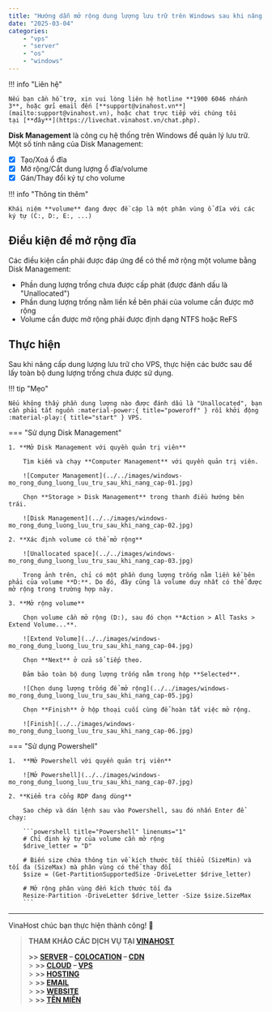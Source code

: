 ```yaml
---
title: "Hướng dẫn mở rộng dung lượng lưu trữ trên Windows sau khi nâng cấp"
date: "2025-03-04"
categories:
    - "vps"
    - "server"
    - "os"
    - "windows"
---
```


!!! info "Liên hệ"

    Nếu bạn cần hỗ trợ, xin vui lòng liên hệ hotline **1900 6046 nhánh 3**, hoặc gửi email đến [**support@vinahost.vn**](mailto:support@vinahost.vn), hoặc chat trực tiếp với chúng tôi tại [**đây**](https://livechat.vinahost.vn/chat.php).

**Disk Management** là công cụ hệ thống trên Windows để quản lý lưu trữ. Một số tính năng của Disk Management:

-   [x] Tạo/Xoá ổ đĩa
-   [x] Mở rộng/Cắt dung lượng ổ đĩa/volume
-   [x] Gán/Thay đổi ký tự cho volume

!!! info "Thông tin thêm"

    Khái niệm **volume** đang được đề cập là một phân vùng ổ đĩa với các ký tự (C:, D:, E:, ...)

## Điều kiện để mở rộng đĩa

Các điều kiện cần phải được đáp ứng để có thể mở rộng một volume bằng Disk Management:

-   Phần dung lượng trống chưa được cấp phát (được đánh dấu là "Unallocated")
-   Phần dung lượng trống nằm liền kề bên phải của volume cần được mở rộng
-   Volume cần được mở rộng phải được định dạng NTFS hoặc ReFS

## Thực hiện

Sau khi nâng cấp dung lượng lưu trữ cho VPS, thực hiện các bước sau để lấy toàn bộ dung lượng trống chưa được sử dụng.

!!! tip "Mẹo"

    Nếu không thấy phần dung lượng nào được đánh dấu là "Unallocated", bạn cần phải tắt nguồn :material-power:{ title="poweroff" } rồi khởi động :material-play:{ title="start" } VPS.

=== "Sử dụng Disk Management"

    1. **Mở Disk Management với quyền quản trị viên**

        Tìm kiếm và chạy **Computer Management** với quyền quản trị viên.

        ![Computer Management](../../images/windows-mo_rong_dung_luong_luu_tru_sau_khi_nang_cap-01.jpg)

        Chọn **Storage > Disk Management** trong thanh điều hướng bên trái.

        ![Disk Management](../../images/windows-mo_rong_dung_luong_luu_tru_sau_khi_nang_cap-02.jpg)

    2. **Xác định volume có thể mở rộng**

        ![Unallocated space](../../images/windows-mo_rong_dung_luong_luu_tru_sau_khi_nang_cap-03.jpg)

        Trong ảnh trên, chỉ có một phần dung lượng trống nằm liền kề bên phải của volume **D:**. Do đó, đây cũng là volume duy nhất có thể được mở rộng trong trường hợp này.

    3. **Mở rộng volume**

        Chọn volume cần mở rộng (D:), sau đó chọn **Action > All Tasks > Extend Volume...**.

        ![Extend Volume](../../images/windows-mo_rong_dung_luong_luu_tru_sau_khi_nang_cap-04.jpg)

        Chọn **Next** ở cửa sổ tiếp theo.

        Đảm bảo toàn bộ dung lượng trống nằm trong hộp **Selected**.

        ![Chọn dung lượng trống để mở rộng](../../images/windows-mo_rong_dung_luong_luu_tru_sau_khi_nang_cap-05.jpg)

        Chọn **Finish** ở hộp thoại cuối cùng để hoàn tất việc mở rộng.

        ![Finish](../../images/windows-mo_rong_dung_luong_luu_tru_sau_khi_nang_cap-06.jpg)

=== "Sử dụng Powershell"

    1.  **Mở Powershell với quyền quản trị viên**

        ![Mở Powershell](../../images/windows-mo_rong_dung_luong_luu_tru_sau_khi_nang_cap-07.jpg)

    2. **Kiểm tra cổng RDP đang dùng**

        Sao chép và dán lệnh sau vào Powershell, sau đó nhấn Enter để chạy:

        ```powershell title="Powershell" linenums="1"
        # Chỉ định ký tự của volume cần mở rộng
        $drive_letter = "D"

        # Biến size chứa thông tin về kích thước tối thiểu (SizeMin) và tối đa (SizeMax) mà phân vùng có thể thay đổi
        $size = (Get-PartitionSupportedSize -DriveLetter $drive_letter)

        # Mở rộng phân vùng đến kích thước tối đa
        Resize-Partition -DriveLetter $drive_letter -Size $size.SizeMax
        ```

<hr>
VinaHost chúc bạn thực hiện thành công! 🍻

> **THAM KHẢO CÁC DỊCH VỤ TẠI [VINAHOST](https://vinahost.vn/)**
>
> **\>> [SERVER](https://vinahost.vn/thue-may-chu-rieng/) – [COLOCATION](https://vinahost.vn/colocation.html) – [CDN](https://vinahost.vn/dich-vu-cdn-chuyen-nghiep)**<br> > **\>> [CLOUD](https://vinahost.vn/cloud-server-gia-re/) – [VPS](https://vinahost.vn/vps-ssd-chuyen-nghiep/)**<br> > **\>> [HOSTING](https://vinahost.vn/wordpress-hosting)**<br> > **\>> [EMAIL](https://vinahost.vn/email-hosting)**<br> > **\>> [WEBSITE](http://vinawebsite.vn/)**<br> > **\>> [TÊN MIỀN](https://vinahost.vn/ten-mien-gia-re/)**
